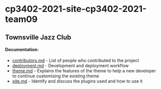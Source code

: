 # cp3402-2021-site-cp3402-2021-team09

## Townsville Jazz Club

#### Documentation:
* [contributors.md](contributors.md) - List of people who contributed to the project
* [deployment.md](deployment.md) - Development and deployment workflow
* [theme.md](theme.md) - Explains the features of the theme to help a new developer to continue customising the existing theme
* [site.md](site.md) - Identify and discuss the plugins used and how to use it

